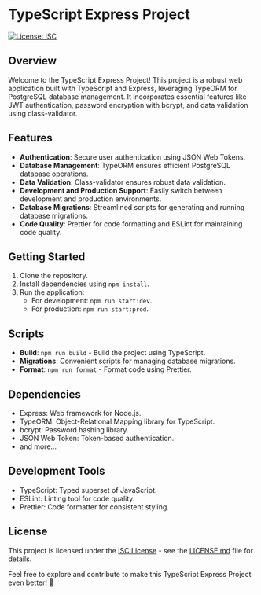 # TypeScript Express Project

[![License: ISC](https://img.shields.io/badge/License-ISC-blue.svg)](https://opensource.org/licenses/ISC)

## Overview

Welcome to the TypeScript Express Project! This project is a robust web application built with TypeScript and Express, leveraging TypeORM for PostgreSQL database management. It incorporates essential features like JWT authentication, password encryption with bcrypt, and data validation using class-validator.

## Features

- **Authentication**: Secure user authentication using JSON Web Tokens.
- **Database Management**: TypeORM ensures efficient PostgreSQL database operations.
- **Data Validation**: Class-validator ensures robust data validation.
- **Development and Production Support**: Easily switch between development and production environments.
- **Database Migrations**: Streamlined scripts for generating and running database migrations.
- **Code Quality**: Prettier for code formatting and ESLint for maintaining code quality.

## Getting Started

1. Clone the repository.
2. Install dependencies using `npm install`.
3. Run the application:
   - For development: `npm run start:dev`.
   - For production: `npm run start:prod`.

## Scripts

- **Build**: `npm run build` - Build the project using TypeScript.
- **Migrations**: Convenient scripts for managing database migrations.
- **Format**: `npm run format` - Format code using Prettier.

## Dependencies

- Express: Web framework for Node.js.
- TypeORM: Object-Relational Mapping library for TypeScript.
- bcrypt: Password hashing library.
- JSON Web Token: Token-based authentication.
- and more...

## Development Tools

- TypeScript: Typed superset of JavaScript.
- ESLint: Linting tool for code quality.
- Prettier: Code formatter for consistent styling.

## License

This project is licensed under the [ISC License](https://opensource.org/licenses/ISC) - see the [LICENSE.md](LICENSE.md) file for details.

Feel free to explore and contribute to make this TypeScript Express Project even better! 🚀
